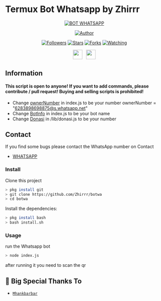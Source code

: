 # Termux Bot Whatsapp by Zhirrr

<p align="center">
<a href="#"><img title="BOT WHATSAPP" src="https://img.shields.io/badge/Bot Whatsapp-blue?colorA=%23ff0000&colorB=%23017e40&style=for-the-badge"></a>
</p>
<p align="center">
<a href="https://github.com/Zhirrr"><img title="Author" src="https://img.shields.io/badge/Author-Zhirrr-orange.svg?style=for-the-badge&logo=github"></a>
</p>
<p align="center">
<a href="https://github.com/Zhirrr/followers"><img title="Followers" src="https://img.shields.io/github/followers/Zhirrr?color=red&style=flat-square"></a>
<a href="https://github.com/Zhirrr/botwa/stargazers/"><img title="Stars" src="https://img.shields.io/github/stars/Zhirrr/botwa?color=blue&style=flat-square"></a>
<a href="https://github.com/Zhirrr/botwa/network/members"><img title="Forks" src="https://img.shields.io/github/forks/Zhirrr/botwa?color=red&style=flat-square"></a>
<a href="https://github.com/Zhirrr/botwa/watchers"><img title="Watching" src="https://img.shields.io/github/watchers/Zhirrr/botwa?label=Watchers&color=blue&style=flat-square"></a>
</p>
<p align='center'>
   <a href="https://wa.me/6283898698875"><img height="30" src="https://c.top4top.io/p_1837yybbf0.jpeg"></a>&nbsp;&nbsp;
   <a href="https://instagram.com/zhirr_ajalah"><img height="30" src="https://raw.githubusercontent.com/TobyG74/TobyG74/main/instagram.jpg"></a>
</P>
</P>

## Information

#### This script is open to anyone! If you want to add commands, please contribute / pull request! Buying and selling scripts is prohibited!
- Change [ownerNumber](https://github.com/Zhirrr/botwa/blob/b304c9ebb31efff1fa91570ff3386cb42c47f9d2/index.js#L221) in index.js to be your number
ownerNumber = "6283898698875@s.whatsapp.net"
- Change [BotInfo](https://github.com/Zhirrr/botwa/blob/fbd8e4ae0a3b51dd6eecac7bd225ff8ed2650316/index.js#L29) in index.js to be your bot name
- Change [Donasi](https://github.com/Zhirrr/botwa/blob/main/lib/donasi.js) in /lib/donasi.js to be your number

## Contact

If you find some bugs please contact the WhatsApp number on Contact

- [WHATSAPP](https://wa.me/6283898698875)

### Install
Clone this project

```bash
> pkg install git
> git clone https://github.com/Zhirrr/botwa
> cd botwa
```

Install the dependencies:

```bash
> pkg install bash
> bash install.sh
```

### Usage
run the Whatsapp bot

```bash
> node index.js
```
after running it you need to scan the qr

## 🙏 Big Special Thanks To

* [`Mhankbarbar`](https://github.com/MhankBarBar) 
